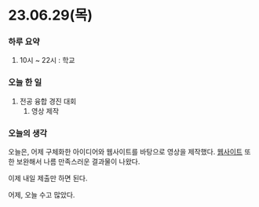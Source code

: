 # 23.06.29(목)

### 하루 요약

1. 10시 ~ 22시 : 학교

### 오늘 한 일

1. 전공 융합 경진 대회
   1. 영상 제작

### 오늘의 생각

오늘은, 어제 구체화한 아이디어와 웹사이트를 바탕으로 영상을 제작했다. [웹사이트](https://fusion-infinity.vercel.app/) 또한 보완해서 나름 만족스러운 결과물이 나왔다.

이제 내일 제출만 하면 된다.

어제, 오늘 수고 많았다.
